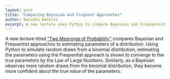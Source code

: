 ```yaml
---
layout: post
title: "Comparing Bayesian and Frequent Approaches"
author: Natasha Watkins
excerpt: A new lecture uses Python to compare Bayesian and Frequentist approaches to estimating parameters of a distribution.
---
```


 A new lecture titled ["Two Meanings of Probability"](https://python.quantecon.org/prob_meaning.html) compares Bayesian and Frequentist approaches to estimating parameters of a distribution. Using Python to simulate random draws from a binomial distribution, estimating the parameters using the Frequentist approach is shown to converge to the true parameters by the Law of Large Numbers. Similarly, as a Bayesian observes more random draws from the binomial distribution, they become more confident about the true value of the parameters.
